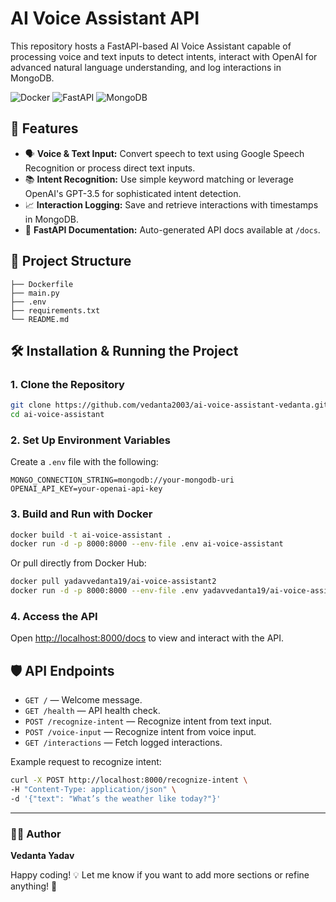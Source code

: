 # AI Voice Assistant API

This repository hosts a FastAPI-based AI Voice Assistant capable of processing voice and text inputs to detect intents, interact with OpenAI for advanced natural language understanding, and log interactions in MongoDB.

![Docker](https://img.shields.io/badge/Docker-✔️-blue) ![FastAPI](https://img.shields.io/badge/FastAPI-✔️-green) ![MongoDB](https://img.shields.io/badge/MongoDB-✔️-green)

## 🚀 Features
- 🗣 **Voice & Text Input:** Convert speech to text using Google Speech Recognition or process direct text inputs.
- 📚 **Intent Recognition:** Use simple keyword matching or leverage OpenAI's GPT-3.5 for sophisticated intent detection.
- 📈 **Interaction Logging:** Save and retrieve interactions with timestamps in MongoDB.
- 📘 **FastAPI Documentation:** Auto-generated API docs available at `/docs`.

## 📂 Project Structure
```
├── Dockerfile
├── main.py
├── .env
├── requirements.txt
└── README.md
```

## 🛠️ Installation & Running the Project

### 1. Clone the Repository
```sh
git clone https://github.com/vedanta2003/ai-voice-assistant-vedanta.git
cd ai-voice-assistant
```

### 2. Set Up Environment Variables
Create a `.env` file with the following:
```
MONGO_CONNECTION_STRING=mongodb://your-mongodb-uri
OPENAI_API_KEY=your-openai-api-key
```

### 3. Build and Run with Docker
```sh
docker build -t ai-voice-assistant .
docker run -d -p 8000:8000 --env-file .env ai-voice-assistant
```

Or pull directly from Docker Hub:
```sh
docker pull yadavvedanta19/ai-voice-assistant2
docker run -d -p 8000:8000 --env-file .env yadavvedanta19/ai-voice-assistant2
```

### 4. Access the API
Open [http://localhost:8000/docs](http://localhost:8000/docs) to view and interact with the API.

## 🛡️ API Endpoints
- `GET /` — Welcome message.
- `GET /health` — API health check.
- `POST /recognize-intent` — Recognize intent from text input.
- `POST /voice-input` — Recognize intent from voice input.
- `GET /interactions` — Fetch logged interactions.

Example request to recognize intent:
```sh
curl -X POST http://localhost:8000/recognize-intent \
-H "Content-Type: application/json" \
-d '{"text": "What’s the weather like today?"}'
```
---

### 🧑‍💻 Author
**Vedanta Yadav**

Happy coding! 💡 Let me know if you want to add more sections or refine anything! 🚀


